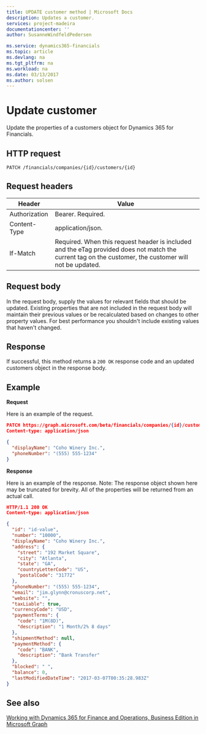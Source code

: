 ```yaml
---
title: UPDATE customer method | Microsoft Docs
description: Updates a customer.
services: project-madeira
documentationcenter: ''
author: SusanneWindfeldPedersen

ms.service: dynamics365-financials
ms.topic: article
ms.devlang: na
ms.tgt_pltfrm: na
ms.workload: na
ms.date: 03/13/2017
ms.author: solsen
---
```


# Update customer
Update the properties of a customers object for Dynamics 365 for Financials.


## HTTP request

```
PATCH /financials/companies/{id}/customers/{id}
```

## Request headers
|Header|Value|
|------|-----|
|Authorization  |Bearer. Required. |
|Content-Type   |application/json. |
|If-Match       |Required. When this request header is included and the eTag provided does not match the current tag on the customer, the customer will not be updated. |

## Request body
In the request body, supply the values for relevant fields that should be updated. Existing properties that are not included in the request body will maintain their previous values or be recalculated based on changes to other property values. For best performance you shouldn't include existing values that haven't changed.

## Response
If successful, this method returns a ```200 OK``` response code and an updated customers object in the response body.

## Example

**Request**

Here is an example of the request.

```json
PATCH https://graph.microsoft.com/beta/financials/companies/{id}/customers{id}
Content-type: application/json

{
  "displayName": "Coho Winery Inc.",
  "phoneNumber": "(555) 555-1234"
}
```

**Response**

Here is an example of the response. Note: The response object shown here may be truncated for brevity. All of the properties will be returned from an actual call.

```json
HTTP/1.1 200 OK
Content-type: application/json

{
  "id": "id-value",
  "number": "10000",
  "displayName": "Coho Winery Inc.",
  "address": {
    "street": "192 Market Square",
    "city": "Atlanta",
    "state": "GA",
    "countryLetterCode": "US",
    "postalCode": "31772"
  },
  "phoneNumber": "(555) 555-1234",
  "email": "jim.glynn@cronuscorp.net",
  "website": "",
  "taxLiable": true,
  "currencyCode": "USD",
  "paymentTerms": {
    "code": "1M(8D)",
    "description": "1 Month/2% 8 days"
  },
  "shipmentMethod": null,
  "paymentMethod": {
    "code": "BANK",
    "description": "Bank Transfer"
  },
  "blocked": " ",
  "balance": 0,
  "lastModifiedDateTime": "2017-03-07T00:35:28.983Z"
}
```


## See also
[Working with Dynamics 365 for Finance and Operations, Business Edition in Microsoft Graph](../resource_types/dynamics_overview.md) 
